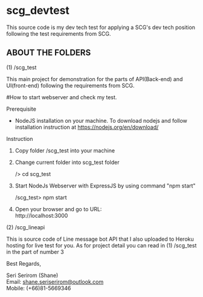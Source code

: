 # scg_devtest
This source code is my dev tech test for applying a SCG's dev tech position following the test requirements from SCG.

ABOUT THE FOLDERS
------------------------------------------------------------------------------------------------

(1) /scg_test 

This main project for demonstration for the parts of API(Back-end) and UI(front-end)
following the requirements from SCG.

#How to start webserver and check my test.

Prerequisite
- NodeJS installation on your machine. 
  To download nodejs and follow installation instruction at https://nodejs.org/en/download/

Instruction

  1. Copy folder /scg_test into your machine

  2. Change current folder into scg_test folder
  
      /> cd scg_test

  3. Start NodeJs Webserver with ExpressJS by using command "npm start"
  
      /scg_test> npm start

  4. Open your browser and go to URL:  
      http://localhost:3000



(2) /scg_lineapi

This is source code of  Line message bot API that I also uploaded to Heroku 
hosting for live test for you.
As for project detail you can read in (1) /scg_test in the part of number 3


Best Regards,

Seri Serirom (Shane) <br/>
Email: shane.seriserirom@outlook.com <br/>
Mobile: (+66)81-5669346

